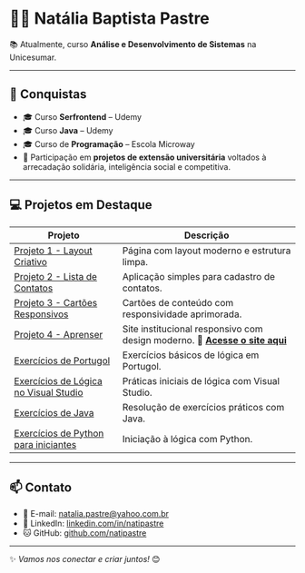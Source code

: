 # 👩‍💻 Natália Baptista Pastre

📚 Atualmente, curso **Análise e Desenvolvimento de Sistemas** na Unicesumar.

---

## 🎉 Conquistas

- 🎓 Curso **Serfrontend** – Udemy  
- 🎓 Curso **Java** – Udemy  
- 🎓 Curso de **Programação** – Escola Microway  
- 🏅 Participação em **projetos de extensão universitária** voltados à arrecadação solidária, inteligência social e competitiva.

---

## 💻 Projetos em Destaque

| Projeto | Descrição |
|--------|-----------|
| [Projeto 1 - Layout Criativo](https://github.com/natipastre/Projeto-1---Layout-Criativo) | Página com layout moderno e estrutura limpa. |
| [Projeto 2 - Lista de Contatos](https://github.com/natipastre/Projeto-2---Lista-de-Contatos) | Aplicação simples para cadastro de contatos. |
| [Projeto 3 - Cartões Responsivos](https://github.com/natipastre/Projeto-3---Cartoes-Responsivos) | Cartões de conteúdo com responsividade aprimorada. |
| [Projeto 4 - Aprenser](https://natipastre.github.io/Projeto-4---Front-End-Aprenser/) | Site institucional responsivo com design moderno. **🔗 [Acesse o site aqui](https://natipastre.github.io/Projeto-4---Front-End-Aprenser/)** |
| [Exercícios de Portugol](https://github.com/natipastre/Exerc-cios-de-Portugol) | Exercícios básicos de lógica em Portugol. |
| [Exercícios de Lógica no Visual Studio](https://github.com/natipastre/Exerc-cio-L-gica-de-Programa-o) | Práticas iniciais de lógica com Visual Studio. |
| [Exercícios de Java](https://github.com/natipastre/Exerc-cios-de-Java) | Resolução de exercícios práticos com Java. |
| [Exercícios de Python para iniciantes](https://github.com/natipastre/Exerc-cios-iniciantes-de-Python-) | Iniciação à lógica com Python. |

---

## 📫 Contato

- 📧 E-mail: [natalia.pastre@yahoo.com.br](mailto:natalia.pastre@yahoo.com.br)  
- 💼 LinkedIn: [linkedin.com/in/natipastre](https://www.linkedin.com/in/natipastre)  
- 🐱 GitHub: [github.com/natipastre](https://github.com/natipastre)  

---

✨ *Vamos nos conectar e criar juntos!* 😊



